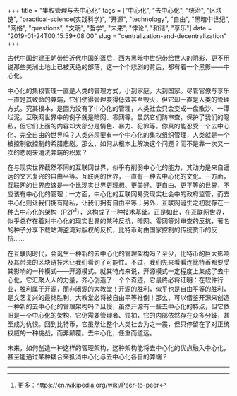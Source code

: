 +++
title = "集权管理与去中心化"
tags = ["中心化", "去中心化", "统治", "区块链", "practical-science(实践科学)", "开源", "technology", "自由", "黑暗中世纪", "网络", "questions", "文明", "哲学", "未来", "悖论", "和谐", "享乐"]
date = "2019-01-24T00:15:59+08:00"
slug = "centralization-and-decentralization"
+++

古代中国封建王朝带给近代中国的落后，西方黑暗中世纪带给世人的阴影，更不用说那些美洲土地上已被灭绝的部落，这一个个悲剧的背后，都有着一个黑影——中心化。

中心化的集权管理一直是人类的管理方式，小到家庭，大到国家。尽管官僚与享乐一直是其致命的弊端，它们使得管理变得低效甚至毁灭，但它却一直是人类的管理方式。究其根本，是因为没有了中心化的管理，人类社会只会变成一盘散沙、一潭烂泥，互联网世界中的例子就是暗网、零网等。虽然它们防审查，保护了我们的隐私，但它们上面的内容却大部分是情色、暴力、犯罪等。你真的能忍受一个去中心化、完全自由的世界吗？人类必须要有一个中心化的集权组织管理，人类就是一个被控制欲控制的希腊悲剧。那么，如何从根本上解决这个问题？而不是靠一次又一次的悲剧来清洗弊端的积累？

在与现实世界截然不同的互联网世界，似乎有削弱中心化的能力，其动力是来自遥远的文艺复兴的自由平等。互联网的世界，一直有一种去中心化的文化。一方面，互联网的世界应该是一个比现实世界更理想、更美好、更自由、更平等的世界，不应该有中心化的管理；一方面，中心化的互联网易受现实社会中的政府监管，而去中心化则让我们拥有隐私，让我们拥有自由平等；另外，互联网诞生之初就存在一种去中心化的架构（P2P[^1]），这构成了一种技术基础。正是如此，在互联网世界，似乎总存在着对中心化的现实世界的某种反抗，暗网、零网等对审查的反抗，著名的种子分享下载站海盗湾对版权的反抗，比特币对由国家控制的传统货币的反抗……

在互联网时代，会诞生一种新的去中心化的管理架构吗？至少，比特币的巨大影响及其带来的区块链技术让我们看到了可能性。不过，我们先来看看连比特币都要受其影响的一种模式——开源模式。就其特点来说，开源模式一定程度上集成了去中心化，它汇聚人人的力量，齐心创造了一个个奇迹，它最终必将证明：在软件行业，胜利属于开源，而非闭源的大教堂！开源的胜利，似乎也是自由平等的胜利，是文艺复兴的最终胜利，大教堂必将被自由平等推倒！那么，可以借鉴开源来创造一种新的去中心化的管理架构吗？且慢，虽然开源有一些去中心化的特点，但它依旧是一个中心化的架构，它仍需要管理者、领袖，它的内部依然存在众多分歧，甚至成为仇恨。回到比特币，它虽然让整个人类社会为之一震，但只停留在了对正统权威的一种挑战，而非颠覆。去中心化，任重而道远。

未来，如何创造一种这样的管理架构，这种架构能将去中心化的优点融入中心化，甚至能通过某种耦合来抵消中心化与去中心化各自的弊端？

---

[^1]: 更多：<https://en.wikipedia.org/wiki/Peer-to-peer>

